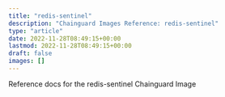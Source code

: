 ```yaml
---
title: "redis-sentinel"
description: "Chainguard Images Reference: redis-sentinel"
type: "article"
date: 2022-11-28T08:49:15+00:00
lastmod: 2022-11-28T08:49:15+00:00
draft: false
images: []
---
```


Reference docs for the redis-sentinel Chainguard Image
